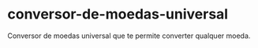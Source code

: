 # conversor-de-moedas-universal
Conversor de moedas universal que te permite converter qualquer moeda.
